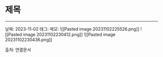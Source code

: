 # 제목
---

날짜: 2023-11-02
태그:
메모:
![[Pasted image 20231102225526.png]]
![[Pasted image 20231102230412.png]]
![[Pasted image 20231102230436.png]]

출처:
연결문서
